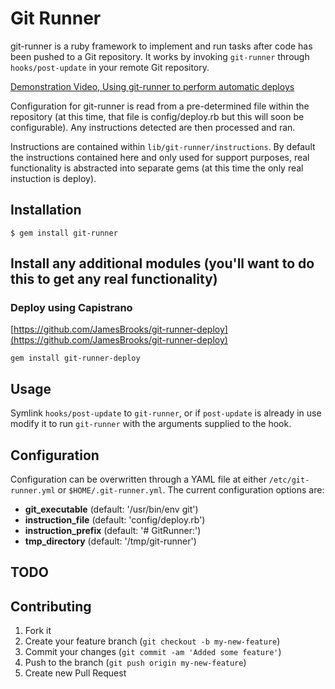 # Git Runner

git-runner is a ruby framework to implement and run tasks after code has been pushed to a Git repository. It works by invoking `git-runner` through `hooks/post-update` in your remote Git repository.

[Demonstration Video, Using git-runner to perform automatic deploys](http://ascii.io/a/1349)

Configuration for git-runner is read from a pre-determined file within the repository (at this time, that file is config/deploy.rb but this will soon be configurable). Any instructions detected are then processed and ran.

Instructions are contained within `lib/git-runner/instructions`. By default the instructions contained here and only used for support purposes, real functionality is abstracted into separate gems (at this time the only real instuction is deploy).

## Installation

    $ gem install git-runner

## Install any additional modules (you'll want to do this to get any real functionality)

### Deploy using Capistrano
[https://github.com/JamesBrooks/git-runner-deploy](https://github.com/JamesBrooks/git-runner-deploy)

    gem install git-runner-deploy


## Usage

Symlink `hooks/post-update` to `git-runner`, or if `post-update` is already in use modify it to run `git-runner` with the arguments supplied to the hook.

## Configuration

Configuration can be overwritten through a YAML file at either `/etc/git-runner.yml` or `$HOME/.git-runner.yml`. The current configuration options are:

  * **git_executable** (default: '/usr/bin/env git')
  * **instruction_file** (default: 'config/deploy.rb')
  * **instruction_prefix** (default: '# GitRunner:')
  * **tmp_directory** (default: '/tmp/git-runner')

## TODO

## Contributing

1. Fork it
2. Create your feature branch (`git checkout -b my-new-feature`)
3. Commit your changes (`git commit -am 'Added some feature'`)
4. Push to the branch (`git push origin my-new-feature`)
5. Create new Pull Request
